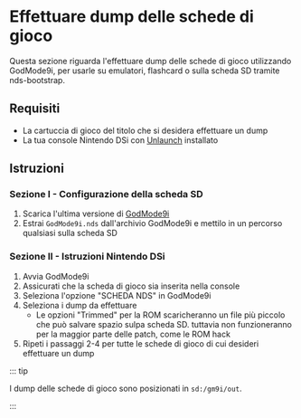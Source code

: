 # Effettuare dump delle schede di gioco

Questa sezione riguarda l'effettuare dump delle schede di gioco utilizzando GodMode9i, per usarle su emulatori, flashcard o sulla scheda SD tramite nds-bootstrap.

## Requisiti

- La cartuccia di gioco del titolo che si desidera effettuare un dump
- La tua console Nintendo DSi con [Unlaunch](installing-unlaunch.html) installato

## Istruzioni

### Sezione I - Configurazione della scheda SD

1. Scarica l'ultima versione di [GodMode9i](https://github.com/DS-Homebrew/GodMode9i/releases)
2. Estrai `GodMode9i.nds` dall'archivio GodMode9i e mettilo in un percorso qualsiasi sulla scheda SD

### Sezione II - Istruzioni Nintendo DSi

1. Avvia GodMode9i
2. Assicurati che la scheda di gioco sia inserita nella console
3. Seleziona l'opzione "SCHEDA NDS" in GodMode9i
4. Seleziona i dump da effettuare
   - Le opzioni "Trimmed" per la ROM scaricheranno un file più piccolo che può salvare spazio sulpa scheda SD. tuttavia non funzioneranno per la maggior parte delle patch, come le ROM hack
5. Ripeti i passaggi 2-4 per tutte le schede di gioco di cui desideri effettuare un dump

::: tip

I dump delle schede di gioco sono posizionati in `sd:/gm9i/out`.

:::
